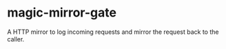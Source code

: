 # magic-mirror-gate
A HTTP mirror to log incoming requests and mirror the request back to the caller.
